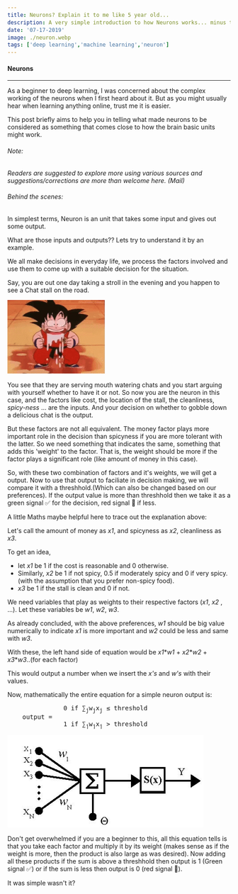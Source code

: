 ```yaml
---
title: Neurons? Explain it to me like 5 year old...
description: A very simple introduction to how Neurons works... minus the complex math!!
date: '07-17-2019'
image: ./neuron.webp
tags: ['deep learning','machine learning','neuron']
---
```


#### Neurons 
---
As a beginner to deep learning, I was concerned about the complex working of the neurons when I first heard about it. But as you might usually hear when learning anything online, trust me it is easier. 

This post briefly aims to help you in telling what made neurons to be considered as something that comes close to how the brain basic units might work. 

###### _Note:_ 
 _Readers are suggested to explore more using various sources and suggestions/corrections are more than welcome here. (Mail)_

###### Behind the scenes:
In simplest terms, Neuron is an unit that takes some input and gives out some output.

What are those inputs and outputs?? 
Lets try to understand it by an example.

We all make decisions in everyday life, we process the factors involved and use them to come up with a suitable decision for the situation.

Say, you are out one day taking a stroll in the evening and you happen to see a Chat stall on the road. 

![](mouthwatering.gif)

You see that they are serving mouth watering chats and you start arguing with yourself whether to have it or not. So now you are the neuron in this case, and the factors like cost, the location of the stall, the cleanliness, _spicy-ness_ ... are the inputs. And your decision on whether to gobble down a delicious chat is the output.

But these factors are not all equivalent. The money factor plays more important role in the decision than spicyness if you are more tolerant with the latter. So we need something that indicates the same, something that adds this 'weight' to the factor. That is, the weight should be more if the factor plays a significant role (like amount of money in this case).

So, with these two combination of factors and it's weights, we will get a output. Now to use that output to faciliate in decision making, we will compare it with a threshhold.(Which can also be changed based on our preferences). If the output value is more than threshhold then we take it as a green signal ✅ for the decision, red signal 🔴 if less.

A little Maths maybe helpful here to trace out the explanation above:

Let's call the amount of money as _x1_, and spicyness as _x2_, cleanliness as _x3_.

To get an idea,
* let _x1_ be 1 if the cost is reasonable and 0 otherwise.
* Similarly, _x2_ be 1 if not spicy, 0.5 if moderately spicy and 0 if very spicy. (with the assumption that you prefer non-spicy food).
* _x3_ be 1 if the stall is clean and 0 if not.

 We need variables that play as weights to their respective factors (_x1_, _x2_ , ...). Let these variables be _w1_, _w2_, _w3_.

As already concluded, with the above preferences, _w1_ should be big value numerically to indicate _x1_ is more important and _w2_ could be less and same with _w3_. 

With these, the left hand side of equation would be _x1_\*_w1_ + _x2_\*_w2_ + _x3_\*_w3_..(for each factor)

This would output a number when we insert the _x's_ and _w's_ with their values.


Now, mathematically the entire equation for a simple neuron output is:

<pre>
               0 if ∑<sub>j</sub>w<sub>j</sub>x<sub>j</sub> ≤ threshold
    output =
               1 if ∑<sub>j</sub>w<sub>j</sub>x<sub>j</sub> > threshold 
</pre>

![](./neural-neuron.jpg)

Don't get overwhelmed if you are a beginner to this, all this equation tells is that you take each factor and multiply it by its weight (makes sense as if the weight is more, then the product is also large as was desired). Now adding all these products if the sum is above a threshhold then output is 1 (Green signal ✅) or if the sum is less then output is 0 (red signal 🔴).

It was simple wasn't it?



